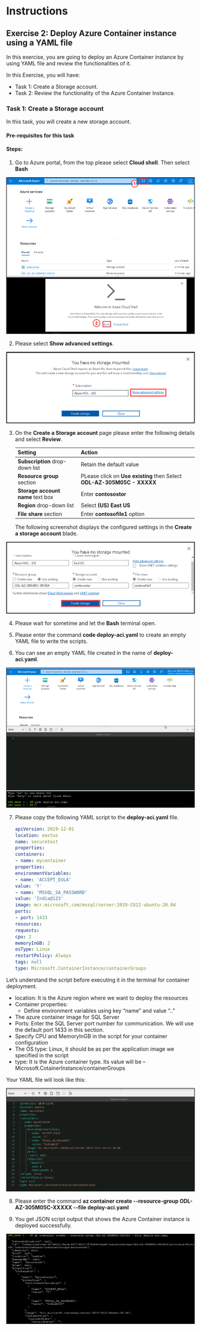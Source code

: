 # Instructions

## Exercise 2: Deploy Azure Container instance using a YAML file

In this exercise, you are going to deploy an Azure Container instance by using YAML file and review the functionalities of it.

In this Exercise, you will have:

  + Task 1: Create a Storage account.
  + Task 2: Review the functionality of the Azure Container Instance.

### Task 1: Create a Storage account

In this task, you will create a new storage account.

#### Pre-requisites for this task



#### Steps:

1. Go to Azure portal, from the top please select **Cloud shell**. Then select **Bash**

![img](../media/yml3.png)

2. Please select **Show advanced settings**.

![img](../media/yml4a.png)



3. On the **Create a Storage account** page please enter the following details and select **Review**.
    
    | Setting | Action |
    | -- | -- |
    | **Subscription** drop-down list | Retain the default value |
    | **Resource group** section | PLease click on **Use existing** then Select **ODL-AZ-305M05C - XXXXX** |
    | **Storage account name** text box | Enter **contosostor** |
    | **Region** drop-down list | Select **(US) East US** |
    | **File share** section | Enter **contosofile1** option |
    
    The following screenshot displays the configured settings in the **Create a storage account** blade.

![img](../media/yml5.png)
 
4. Please wait for sometime and let the **Bash** terminal open.

5. Please enter the command **code deploy-aci.yaml** to create an empty YAML file to write the scripts.

6. You can see an empty YAML file created in the name of **deploy-aci.yaml**.

![img](../media/yml6.png)

7. Please copy the following YAML script to the **deploy-aci.yaml** file.

    ```YAML
    apiVersion: 2019-12-01
    location: eastus
    name: securetest
    properties:
    containers:
    - name: mycontainer
    properties:
    environmentVariables:
    - name: 'ACCEPT_EULA'
    value: 'Y'
    - name: 'MSSQL_SA_PASSWORD'
    value: 'India@123'
    image: mcr.microsoft.com/mssql/server:2019-CU12-ubuntu-20.04
    ports:
    - port: 1433
    resources:
    requests:
    cpu: 2
    memoryInGB: 2
    osType: Linux
    restartPolicy: Always
    tags: null
    type: Microsoft.ContainerInstance/containerGroups
    ```
Let’s understand the script before executing it in the terminal for container deployment.

  + location: It is the Azure region where we want to deploy the resources
  + Container properties:
      +  Define environment variables using key “name” and value “..”
  + The azure container image for SQL Server
  + Ports: Enter the SQL Server port number for communication. We will use the default port 1433 in this section.
  + Specify CPU and MemoryInGB in the script for your container configuration
  + The OS type: Linux, it should be as per the application image we specified in the script
  + type: It is the Azure container type. Its value will be – Microsoft.CotainerInstance/containerGroups

Your YAML file will look like this:

![img](../media/yml7.png)

8. Please enter the command **az container create --resource-group ODL-AZ-305M05C-XXXXX --file deploy-aci.yaml**

9. You get JSON script output that shows the Azure Container instance is deployed successfully.

![img](../media/yml8.png)





